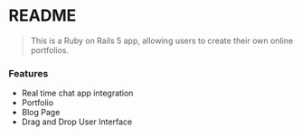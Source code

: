 # README

> This is a Ruby on Rails 5 app, allowing users to create their own online portfolios.

### Features

- Real time chat app integration
- Portfolio
- Blog Page
- Drag and Drop User Interface